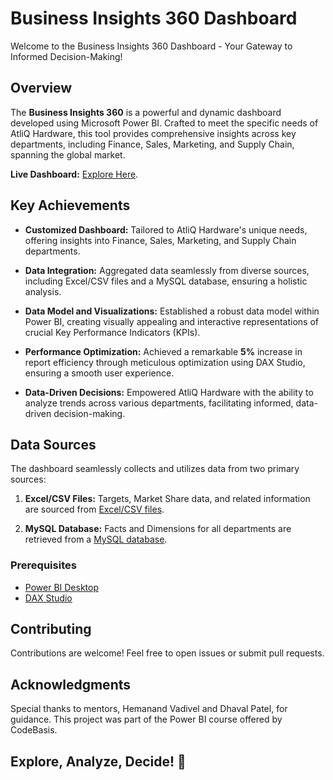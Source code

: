 # Business Insights 360 Dashboard

Welcome to the Business Insights 360 Dashboard - Your Gateway to Informed Decision-Making!

## Overview
The **Business Insights 360** is a powerful and dynamic dashboard developed using Microsoft Power BI. Crafted to meet the specific needs of AtliQ Hardware, this tool provides comprehensive insights across key departments, including Finance, Sales, Marketing, and Supply Chain, spanning the global market.

**Live Dashboard:** [Explore Here](https://app.powerbi.com/view?r=eyJrIjoiMzJkODEzZjUtMWJmZC00YjMyLWJlYzYtZjJmZTJjMGE0OWU4IiwidCI6ImM2ZTU0OWIzLTVmNDUtNDAzMi1hYWU5LWQ0MjQ0ZGM1YjJjNCJ9).

## Key Achievements
   - **Customized Dashboard:** Tailored to AtliQ Hardware's unique needs, offering insights into Finance, Sales, Marketing, and Supply Chain departments.
   
   - **Data Integration:** Aggregated data seamlessly from diverse sources, including Excel/CSV files and a MySQL database, ensuring a holistic analysis.

   - **Data Model and Visualizations:** Established a robust data model within Power BI, creating visually appealing and interactive representations of crucial Key Performance Indicators (KPIs).

   - **Performance Optimization:** Achieved a remarkable **5%** increase in report efficiency through meticulous optimization using DAX Studio, ensuring a smooth user experience.

   - **Data-Driven Decisions:** Empowered AtliQ Hardware with the ability to analyze trends across various departments, facilitating informed, data-driven decision-making.

## Data Sources
The dashboard seamlessly collects and utilizes data from two primary sources:

   1. **Excel/CSV Files:** Targets, Market Share data, and related information are sourced from [Excel/CSV files](https://github.com/pradeep-the-analyst/BI-360/tree/main/Assets/Excel_CSV_Files).
   
   2. **MySQL Database:** Facts and Dimensions for all departments are retrieved from a [MySQL database](https://github.com/pradeep-the-analyst/BI-360/tree/main/Assets/MySQL_Database).

### Prerequisites
- [Power BI Desktop](https://powerbi.microsoft.com/desktop/)
- [DAX Studio](https://daxstudio.org/)

## Contributing
Contributions are welcome! Feel free to open issues or submit pull requests.

## Acknowledgments
Special thanks to mentors, Hemanand Vadivel and Dhaval Patel, for guidance. This project was part of the Power BI course offered by CodeBasis.

## Explore, Analyze, Decide! 🚀
